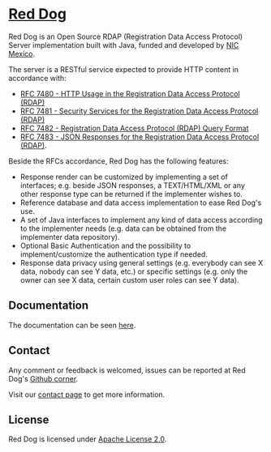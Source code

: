 # [Red Dog](https://www.reddog.mx/)

Red Dog is an Open Source RDAP (Registration Data Access Protocol) Server implementation built with Java, funded and developed by [NIC Mexico](http://www.nic.mx).

The server is a RESTful service expected to provide HTTP content in accordance with:
- [RFC 7480 - HTTP Usage in the Registration Data Access Protocol (RDAP)](https://tools.ietf.org/html/rfc7480)
- [RFC 7481 - Security Services for the Registration Data Access Protocol (RDAP)](https://tools.ietf.org/html/rfc7481)
- [RFC 7482 - Registration Data Access Protocol (RDAP) Query Format](https://tools.ietf.org/html/rfc7482)
- [RFC 7483 - JSON Responses for the Registration Data Access Protocol (RDAP)](https://tools.ietf.org/html/rfc7483).

Beside the RFCs accordance, Red Dog has the following features:
- Response render can be customized by implementing a set of interfaces; e.g. beside JSON responses, a TEXT/HTML/XML or any other response type can be returned if the implementer wishes to.
- Reference database and data access implementation to ease Red Dog's use.
- A set of Java interfaces to implement any kind of data access according to the implementer needs (e.g. data can be obtained from the implementer data repository).
- Optional Basic Authentication and the possibility to implement/customize the authentication type if needed.
- Response data privacy using general settings (e.g. everybody can see X data, nobody can see Y data, etc.) or specific settings (e.g. only the owner can see X data, certain custom user roles can see Y data).

## Documentation

The documentation can be seen [here](https://www.reddog.mx/documentation.html).

## Contact

Any comment or feedback is welcomed, issues can be reported at Red Dog's [Github corner](https://github.com/NICMx/rdap-server).

Visit our [contact page](https://www.reddog.mx/contact.html) to get more information.

## License

Red Dog is licensed under [Apache License 2.0](https://www.apache.org/licenses/LICENSE-2.0).